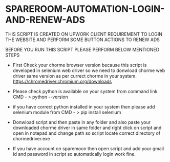 # SPAREROOM-AUTOMATION-LOGIN-AND-RENEW-ADS
THIS SCRIPT IS CREATED ON UPWORK CLIENT REQUIREMENT TO LOGIN THE WEBSITE AND PERFORM SOME BUTTON ACTIONS TO RENEW ADS

BEFORE YOU RUN THIS SCRIPT PLEASE PERFORM BELOW MENTIONED STEPS

 -  First Check your chorme browser version because this script is developed in selenium web driver so we need to donwload chorme web driver same version as per currect chorme in your system. https://chromedriver.chromium.org/downloads
 
 - Please check python is available on your system from command link CMD - > python --version
 
 - if you have correct python installed in your system then please add selenium module from CMD - > pip install selenium
 
 -  Donwload script and then paste in any folder and also paste your downloaded chorme driver in same folder and right click on script and open in notepad and change path so script locate correct directory of chormedriver.exe
 
 - If you have account on sparemoon then open script and add your gmail id and password in script so automatically login work fine.
 
 
